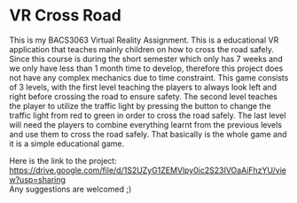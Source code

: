 # VR Cross Road
This is my BACS3063 Virtual Reality Assignment. This is a educational VR application that teaches mainly children on how to cross the road safely. Since this course is during the short semester which only has 7 weeks and we only have less than 1 month time to develop, therefore this project does not have any complex mechanics due to time constraint. This game consists of 3 levels, with the first level teaching the players to always look left and right before crossing the road to ensure safety. The second level teaches the player to utilize the traffic light by pressing the button to change the traffic light from red to green in order to cross the road safely. The last level will need the players to combine everything learnt from the previous levels and use them to cross the road safely. That basically is the whole game and it is a simple educational game. </br>

Here is the link to the project: https://drive.google.com/file/d/1S2UZyG1ZEMVlpy0ic2S23IVOaAiFhzYU/view?usp=sharing </br>
Any suggestions are welcomed ;)
